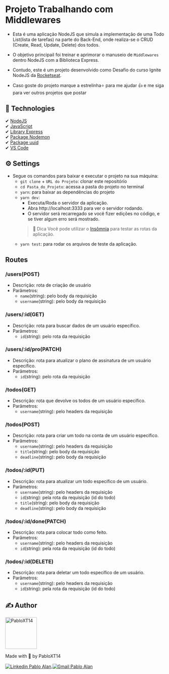 # Projeto Trabalhando com Middlewares
* Esta é uma aplicação NodeJS que simula a implementação de uma Todo List(lista de tarefas) na parte do Back-End, onde realiza-se o CRUD (Create, Read, Update, Delete) dos todos.

* O objetivo principail foi treinar e aprimorar o manuseio de `Middlewares` dentro NodeJS com a Biblioteca Express.

* Contudo, este é um projeto desenvolvido como Desafio do curso Ignite NodeJS da [Rocketseat](https://www.rocketseat.com.br/).

* Caso goste do projeto marque a estrelinha⭐ para me ajudar 👍 e me siga para ver outros projetos que postar

## 🚀 Technologies
✔ [NodeJS](https://nodejs.org/en/)
<br>
✔ [JavaScript](https://www.javascript.com/)
<br>
✔ [Library Express](https://expressjs.com/)
<br>
✔ [Package Nodemon](https://www.npmjs.com/package/nodemon)
<br>
✔ [Package uuid](https://www.npmjs.com/package/uuid)
<br>
✔ [VS Code](https://code.visualstudio.com/)


## ⚙ Settings
* Segue os comandos para baixar e executar o projeto na sua máquina:
    - `git clone` + `URL do Projeto`: clonar este repositório
    - `cd Pasta_do_Projeto`: acessa a pasta do projeto no terminal
    - `yarn`: para baixar as dependências do projeto
    - `yarn dev`:
        * Executa/Roda o servidor da aplicação.
        * Abra http://localhost:3333 para ver o servidor rodando.
        * O servidor será recarregado se você fizer edições no código, e se tiver algum erro será mostrado.
        > 🚨 Dica
        > Você pode utilizar o [Insômnia](https://insomnia.rest/download) para testar as rotas da aplicação.
    - `yarn test`: para rodar os arquivos de teste da aplicação.


## Routes

### /users(POST)
* Descrição: rota de criação de usuário
* Parâmetros:
    - `name`(string): pelo body da requisição
    - `username`(string): pelo body da requisição

### /users/:id(GET)
* Descrição: rota para buscar dados de um usuário específico.
* Parâmetros:
    - `id`(string): pelo rota da requisição

### /users/:id/pro(PATCH)
* Descrição: rota para atualizar o plano de assinatura de um usuário específico.
* Parâmetros:
    - `id`(string): pelo rota da requisição

### /todos(GET)
* Descrição: rota que devolve os todos de um usuário específico.
* Parâmetros:
    - `username`(string): pelo headers da requisição

### /todos(POST)
* Descrição: rota para criar um todo na conta de um usuário específico.
* Parâmetros:
    - `username`(string): pelo headers da requisição
    - `title`(string): pelo body da requisição
    - `deadline`(string): pelo body da requisição

### /todos/:id(PUT)
* Descrição: rota para atualizar um todo específico de um usuário.
* Parâmetros:
    - `username`(string): pelo headers da requisição
    - `id`(string): pela rota da requisição (id do todo)
    - `title`(string): pelo body da requisição
    - `deadline`(string): pelo body da requisição

### /todos/:id/done(PATCH)
* Descrição: rota para colocar todo como feito.
* Parâmetros:
    - `username`(string): pelo headers da requisição
    - `id`(string): pela rota da requisição (id do todo)

### /todos/:id(DELETE)
* Descrição: rota para deletar um todo específico de um usuário.
* Parâmetros:
    - `username`(string): pelo headers da requisição
    - `id`(string): pela rota da requisição (id do todo)


## ✍ Author
<img alt="PabloXT14" title="PabloXT14" src="https://avatars.githubusercontent.com/u/71723595?s=400&u=f7a1ec0c2e1f7cd1acf79f61043dbc75b1079de6&v=4" width="100">
<p>
    Made with 💜 by PabloXT14
</p>
<p align="left">
    <a href="https://www.linkedin.com/in/pabloalan/" target="_blank">
        <img align="center" src="https://img.shields.io/badge/LinkedIn-%230077B5?style=for-the-badge&logo=linkedin&logoColor=white" alt="Linkedin Pablo Alan" />
    </a>
    <a href="mailto:pabloxt14@gmail.com" target="_blank">
        <img align="center" src="https://img.shields.io/badge/Gmail-FF0000?style=for-the-badge&logo=gmail&logoColor=white" alt="Gmail Pablo Alan" />
    </a>
</p>
